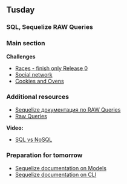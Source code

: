 ## Tusday


### SQL, Sequelize RAW Queries
### Main section

**Challenges**
- [Races - finish only Release 0](../../../../p1-sql-sequelize-races)
- [Social network](../../../../p1-sql-core-social)
- [Cookies and Ovens](../../../../p1-sql-sequelize-cookies)


### Additional resources

- [Sequelize документация по RAW Queries](https://sequelize.org/master/manual/raw-queries.html)
- [Raw Queries](https://runebook.dev/ru/docs/sequelize/manual/raw-queries)


**Video:**
- [SQL vs NoSQL](https://www.youtube.com/watch?v=ZS_kXvOeQ5Y&t=770s)


### Preparation for tomorrow

- [Sequelize documentation on Models](https://sequelize.org/master/manual/model-basics.html)
- [Sequelize documentation on CLI](https://sequelize.org/master/manual/migrations.html)

